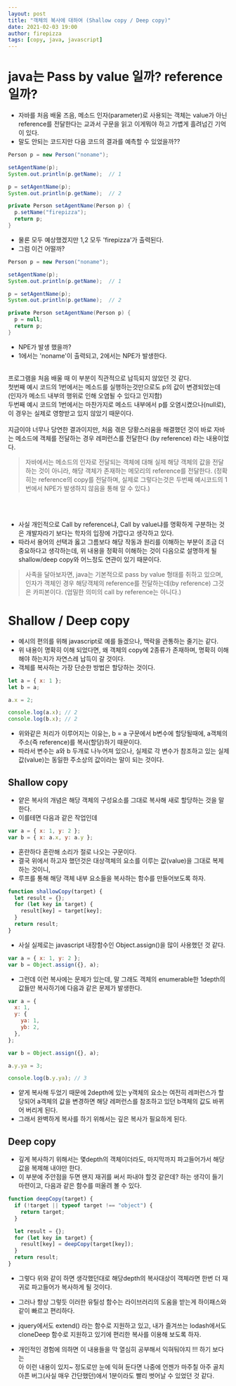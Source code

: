 ```yaml
---
layout: post
title: "객체의 복사에 대하여 (Shallow copy / Deep copy)"
date: 2021-02-03 19:00
author: firepizza
tags: [copy, java, javascript]
---
```


# java는 Pass by value 일까? reference 일까?

- 자바를 처음 배울 즈음, 메소드 인자(parameter)로 사용되는 객체는 value가 아닌 reference를 전달한다는 교과서 구문을 읽고 이게뭐야 하고 가볍게 흘려넘긴 기억이 있다.
- 말도 안되는 코드지만 다음 코드의 결과를 예측할 수 있었을까??

```java
Person p = new Person("noname");

setAgentName(p);
System.out.println(p.getName);  // 1

p = setAgentName(p);
System.out.println(p.getName);  // 2

private Person setAgentName(Person p) {
  p.setName("firepizza");
  return p;
}
```

- 물론 모두 예상했겠지만 1,2 모두 'firepizza'가 출력된다.
- 그럼 이건 어떨까?

```java
Person p = new Person("noname");

setAgentName(p);
System.out.println(p.getName);  // 1

p = setAgentName(p);
System.out.println(p.getName);  // 2

private Person setAgentName(Person p) {
  p = null;
  return p;
}
```

- NPE가 발생 했을까?
- 1에서는 'noname'이 출력되고, 2에서는 NPE가 발생한다.

<br/>
프로그램을 처음 배울 때 이 부분이 직관적으로 납득되지 않았던 것 같다.<br/>
첫번째 예시 코드의 1번에서는 메소드를 실행하는것만으로도 p의 값이 변경되었는데 (인자가 메소드 내부의 행위로 인해 오염될 수 있다고 인지함)<br/>
두번째 예시 코드의 1번에서는 마찬가지로 메소드 내부에서 p를 오염시켰으나(null로), 이 경우는 실제로 영향받고 있지 않았기 때문이다.<br/>
<br/>
지금이야 너무나 당연한 결과이지만, 처음 겪은 당황스러움을 해결했던 것이 바로 자바는 메소드에 객체를 전달하는 경우 레퍼런스를 전달한다 (by reference) 라는 내용이었다.<br/>

> 자바에서는 메소드의 인자로 전달되는 객체에 대해 실제 해당 객체의 값을 전달하는 것이 아니라,
> 해당 객체가 존재하는 메모리의 reference를 전달한다.
> (정확히는 reference의 copy를 전달하며, 실제로 그렇다는것은 두번째 예시코드의 1번에서 NPE가 발생하지 않음을 통해 알 수 있다.)

<br/><br/>

- 사실 개인적으로 Call by reference냐, Call by value냐를 명확하게 구분하는 것은 개발자라기 보다는 학자의 입장에 가깝다고 생각하고 있다.
- 따라서 용어의 선택과 옳고 그름보다 해당 작동과 원리를 이해하는 부분이 조금 더 중요하다고 생각하는데, 위 내용을 정확히 이해하는 것이 다음으로 설명하게 될 shallow/deep copy와 어느정도 연관이 있기 때문이다.

> 사족을 달아보자면, java는 기본적으로 pass by value 형태를 취하고 있으며, 인자가 객체인 경우 해당객체의 reference를 전달하는데(by reference) 그것은 카피본이다. (엄밀한 의미의 call by reference는 아니다.)

# Shallow / Deep copy

- 예시의 편의를 위해 javascript로 예를 들겠으나, 맥락을 관통하는 줄기는 같다.
- 위 내용이 명확히 이해 되었다면, 왜 객체의 copy에 2종류가 존재하며, 명확히 이해해야 하는지가 자연스레 납득이 갈 것이다.
- 객체를 복사하는 가장 단순한 방법은 할당하는 것이다.

```javascript
let a = { x: 1 };
let b = a;

a.x = 2;

console.log(a.x); // 2
console.log(b.x); // 2
```

- 위와같은 처리가 이루어지는 이유는, b = a 구문에서 b변수에 할당될때에, a객체의 주소(즉 reference)를 복사(할당)하기 때문이다.
- 따라서 변수는 a와 b 두개로 나누어져 있으나, 실제로 각 변수가 참조하고 있는 실제 값(value)는 동일한 주소상의 값이라는 말이 되는 것이다.

## Shallow copy

- 얕은 복사의 개념은 해당 객체의 구성요소를 그대로 복사해 새로 할당하는 것을 말한다.
- 이를테면 다음과 같은 작업인데

```javascript
var a = { x: 1, y: 2 };
var b = { x: a.x, y: a.y };
```

- 혼란하다 혼란해 소리가 절로 나오는 구문이다.
- 결국 위에서 하고자 했던것은 대상객체의 요소를 이루는 값(value)을 그대로 복제하는 것이니,
- 루프를 통해 해당 객체 내부 요소들을 복사하는 함수를 만들어보도록 하자.

```javascript
function shallowCopy(target) {
  let result = {};
  for (let key in target) {
    result[key] = target[key];
  }
  return result;
}
```

- 사실 실제로는 javascript 내장함수인 Object.assign()을 많이 사용했던 것 같다.

```javascript
var a = { x: 1, y: 2 };
var b = Object.assign({}, a);
```

- 그런데 이런 복사에는 문제가 있는데, 말 그래도 객체의 enumerable한 1depth의 값들만 복사하기에 다음과 같은 문제가 발생한다.

```javascript
var a = {
  x: 1,
  y: {
    ya: 1,
    yb: 2,
  },
};

var b = Object.assign({}, a);

a.y.ya = 3;

console.log(b.y.ya); // 3
```

- 얕게 복사해 두었기 때문에 2depth에 있는 y객체의 요소는 여전히 레퍼런스가 할당되어 a객체의 값을 변경하면 해당 레퍼런스를 참조하고 있던 b객체의 값도 바뀌어 버리게 된다.
- 그래서 완벽하게 복사를 하기 위해서는 깊은 복사가 필요하게 된다.

## Deep copy

- 깊게 복사하기 위해서는 몇depth의 객체이더라도, 마지막까지 파고들어가서 해당 값을 복제해 내야만 한다.
- 이 부분에 주안점을 두면 왠지 재귀를 써서 파내야 할것 같은데? 하는 생각이 들기 마련이고, 다음과 같은 함수를 떠올려 볼 수 있다.

```javascript
function deepCopy(target) {
  if (!target || typeof target !== "object") {
    return target;
  }

  let result = {};
  for (let key in target) {
    result[key] = deepCopy(target[key]);
  }
  return result;
}
```

- 그렇다 위와 같이 하면 생각했던대로 해당depth의 복사대상이 객체라면 한번 더 재귀로 파고들어가 복사하게 될 것이다.
- 그러나 항상 그렇듯 이러한 유틸성 함수는 라이브러리의 도움을 받는게 하이패스와 같이 빠르고 편리하다.
- jquery에서도 extend() 라는 함수로 지원하고 있고, 내가 즐겨쓰는 lodash에서도 cloneDeep 함수로 지원하고 있기에 편리한 복사를 이용해 보도록 하자.

- 개인적인 경험에 의하면 이 내용들을 막 열심히 공부해서 익혀둬야지 !!! 하기 보다는<br/>
  아 이런 내용이 있지~ 정도로만 눈에 익혀 둔다면 나중에 언젠가 마주칠 아주 골치아픈 버그(사실 매우 간단했던)에서 1분이라도 빨리 벗어날 수 있었던 것 같다.
